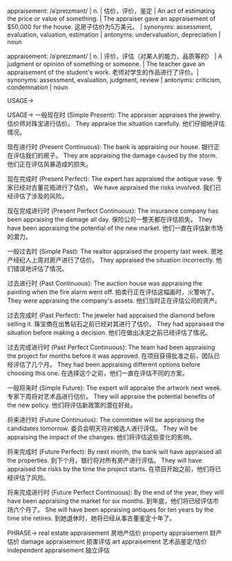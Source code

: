 appraisement: /əˈpreɪzmənt/ | n. | 估价，评价，鉴定 | An act of estimating the price or value of something. |  The appraiser gave an appraisement of $50,000 for the house.  这房子估价为5万美元。 | synonyms: assessment, evaluation, valuation, estimation | antonyms: undervaluation, depreciation | noun

appraisement: /əˈpreɪzmənt/ | n. | 评价，评估（对某人的能力，品质等的） | A judgment or opinion of something or someone. | The teacher gave an appraisement of the student's work. 老师对学生的作品进行了评价。| synonyms: assessment, evaluation, judgment, review | antonyms: criticism, condemnation | noun


USAGE->

USAGE->
一般现在时 (Simple Present):
The appraiser appraises the jewelry.  估价师对珠宝进行估价。
They appraise the situation carefully.  他们仔细地评估情况。

现在进行时 (Present Continuous):
The bank is appraising our house.  银行正在评估我们的房子。
They are appraising the damage caused by the storm.  他们正在评估风暴造成的损失。

现在完成时 (Present Perfect):
The expert has appraised the antique vase.  专家已经对古董花瓶进行了估价。
We have appraised the risks involved.  我们已经评估了涉及的风险。

现在完成进行时 (Present Perfect Continuous):
The insurance company has been appraising the damage all day.  保险公司一整天都在评估损失。
They have been appraising the potential of the new market.  他们一直在评估新市场的潜力。

一般过去时 (Simple Past):
The realtor appraised the property last week.  房地产经纪人上周对房产进行了估价。
They appraised the situation incorrectly.  他们错误地评估了情况。

过去进行时 (Past Continuous):
The auction house was appraising the painting when the fire alarm went off.  拍卖行正在评估这幅画时，火警响了。
They were appraising the company's assets. 他们当时正在评估公司的资产。

过去完成时 (Past Perfect):
The jeweler had appraised the diamond before selling it.  珠宝商在出售钻石之前已经对其进行了估价。
They had appraised the situation before making a decision.  他们在做出决定之前已经评估了情况。

过去完成进行时 (Past Perfect Continuous):
The team had been appraising the project for months before it was approved.  在项目获得批准之前，团队已经评估了几个月。
They had been appraising different options before choosing this one.  在选择这个之前，他们一直在评估不同的方案。


一般将来时 (Simple Future):
The expert will appraise the artwork next week.  专家下周将对艺术品进行估价。
They will appraise the potential benefits of the new policy.  他们将评估新政策的潜在好处。

将来进行时 (Future Continuous):
The committee will be appraising the candidates tomorrow.  委员会明天将对候选人进行评估。
They will be appraising the impact of the changes.  他们将评估这些变化的影响。

将来完成时 (Future Perfect):
By next month, the bank will have appraised all the properties.  到下个月，银行将对所有房产进行评估。
They will have appraised the risks by the time the project starts.  在项目开始之前，他们将已经评估了风险。

将来完成进行时 (Future Perfect Continuous):
By the end of the year, they will have been appraising the market for six months.  到年底，他们将已经评估市场六个月了。
She will have been appraising antiques for ten years by the time she retires.  到她退休时，她将已经从事古董鉴定十年了。



PHRASE->
real estate appraisement  房地产估价
property appraisement  财产估价
damage appraisement  损害评估
art appraisement 艺术品鉴定/估价
independent appraisement 独立评估

